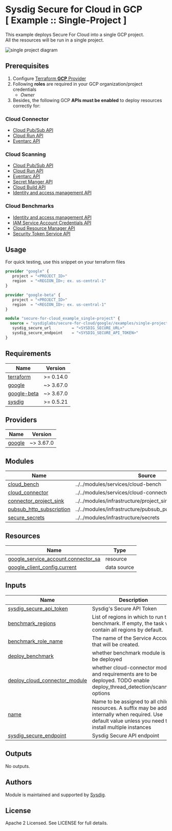 # Sysdig Secure for Cloud in GCP<br/>[ Example :: Single-Project ]

This example deploys Secure For Cloud into a single GCP project.<br/>
All the resources will be run in a single project.

![single project diagram](https://github.com/sysdiglabs/terraform-google-secure-for-cloud/blob/master/examples/single-project/diagram-single.png?raw=true)

## Prerequisites

1. Configure [Terraform **GCP** Provider](https://registry.terraform.io/providers/hashicorp/google/latest/docs)
1. Following **roles** are required in your GCP organization/project credentials
   * _Owner_
1. Besides, the following GCP **APIs must be enabled** to deploy resources correctly for:

### Cloud Connector
* [Cloud Pub/Sub API](https://console.cloud.google.com/marketplace/product/google/pubsub.googleapis.com)
* [Cloud Run API](https://console.cloud.google.com/marketplace/product/google/run.googleapis.com)
* [Eventarc API](https://console.cloud.google.com/marketplace/product/google/eventarc.googleapis.com)

### Cloud Scanning
* [Cloud Pub/Sub API](https://console.cloud.google.com/marketplace/product/google/pubsub.googleapis.com)
* [Cloud Run API](https://console.cloud.google.com/marketplace/product/google/run.googleapis.com)
* [Eventarc API](https://console.cloud.google.com/marketplace/product/google/eventarc.googleapis.com)
* [Secret Manger API](https://console.cloud.google.com/marketplace/product/google/secretmanager.googleapis.com)
* [Cloud Build API](https://console.cloud.google.com/marketplace/product/google/cloudbuild.googleapis.com)
* [Identity and access management API](https://console.cloud.google.com/marketplace/product/google/iam.googleapis.com)

 ### Cloud Benchmarks
* [Identity and access management API](https://console.cloud.google.com/marketplace/product/google/iam.googleapis.com)
* [IAM Service Account Credentials API](https://console.cloud.google.com/marketplace/product/google/iamcredentials.googleapis.com)
* [Cloud Resource Manager API](https://console.cloud.google.com/marketplace/product/google/cloudresourcemanager.googleapis.com)
* [Security Token Service API](https://console.cloud.google.com/marketplace/product/google/sts.googleapis.com)


## Usage

For quick testing, use this snippet on your terraform files

```terraform
provider "google" {
   project = "<PROJECT_ID>"
   region  = "<REGION_ID>; ex. us-central-1"
}

provider "google-beta" {
   project = "<PROJECT_ID>"
   region  = "<REGION_ID>; ex. us-central-1"
}

module "secure-for-cloud_example_single-project" {
  source = "sysdiglabs/secure-for-cloud/google//examples/single-project"
   sysdig_secure_url         = "<SYSDIG_SECURE_URL>"
   sysdig_secure_endpoint    = "<SYSDIG_SECURE_API_TOKEN>"
}
```

<!-- BEGINNING OF PRE-COMMIT-TERRAFORM DOCS HOOK -->
## Requirements

| Name | Version |
|------|---------|
| <a name="requirement_terraform"></a> [terraform](#requirement\_terraform) | >= 0.14.0 |
| <a name="requirement_google"></a> [google](#requirement\_google) | ~> 3.67.0 |
| <a name="requirement_google-beta"></a> [google-beta](#requirement\_google-beta) | ~> 3.67.0 |
| <a name="requirement_sysdig"></a> [sysdig](#requirement\_sysdig) | >= 0.5.21 |

## Providers

| Name | Version |
|------|---------|
| <a name="provider_google"></a> [google](#provider\_google) | ~> 3.67.0 |

## Modules

| Name | Source | Version |
|------|--------|---------|
| <a name="module_cloud_bench"></a> [cloud\_bench](#module\_cloud\_bench) | ../../modules/services/cloud-bench |  |
| <a name="module_cloud_connector"></a> [cloud\_connector](#module\_cloud\_connector) | ../../modules/services/cloud-connector |  |
| <a name="module_connector_project_sink"></a> [connector\_project\_sink](#module\_connector\_project\_sink) | ../../modules/infrastructure/project_sink |  |
| <a name="module_pubsub_http_subscription"></a> [pubsub\_http\_subscription](#module\_pubsub\_http\_subscription) | ../../modules/infrastructure/pubsub_push_http_subscription |  |
| <a name="module_secure_secrets"></a> [secure\_secrets](#module\_secure\_secrets) | ../../modules/infrastructure/secrets |  |

## Resources

| Name | Type |
|------|------|
| [google_service_account.connector_sa](https://registry.terraform.io/providers/hashicorp/google/latest/docs/resources/service_account) | resource |
| [google_client_config.current](https://registry.terraform.io/providers/hashicorp/google/latest/docs/data-sources/client_config) | data source |

## Inputs

| Name | Description | Type | Default | Required |
|------|-------------|------|---------|:--------:|
| <a name="input_sysdig_secure_api_token"></a> [sysdig\_secure\_api\_token](#input\_sysdig\_secure\_api\_token) | Sysdig's Secure API Token | `string` | n/a | yes |
| <a name="input_benchmark_regions"></a> [benchmark\_regions](#input\_benchmark\_regions) | List of regions in which to run the benchmark. If empty, the task will contain all regions by default. | `list(string)` | `[]` | no |
| <a name="input_benchmark_role_name"></a> [benchmark\_role\_name](#input\_benchmark\_role\_name) | The name of the Service Account that will be created. | `string` | `"sysdigcloudbench"` | no |
| <a name="input_deploy_benchmark"></a> [deploy\_benchmark](#input\_deploy\_benchmark) | whether benchmark module is to be deployed | `bool` | `true` | no |
| <a name="input_deploy_cloud_connector_module"></a> [deploy\_cloud\_connector\_module](#input\_deploy\_cloud\_connector\_module) | whether cloud-connector module and requirements are to be deployed. TODO enable deploy\_thread\_detection/scanning options | `bool` | `false` | no |
| <a name="input_name"></a> [name](#input\_name) | Name to be assigned to all child resources. A suffix may be added internally when required. Use default value unless you need to install multiple instances | `string` | `"sfc"` | no |
| <a name="input_sysdig_secure_endpoint"></a> [sysdig\_secure\_endpoint](#input\_sysdig\_secure\_endpoint) | Sysdig Secure API endpoint | `string` | `"https://secure.sysdig.com"` | no |

## Outputs

No outputs.
<!-- END OF PRE-COMMIT-TERRAFORM DOCS HOOK -->

## Authors

Module is maintained and supported by [Sysdig](https://github.com/sysdiglabs/terraform-google-secure-for-cloud).

## License

Apache 2 Licensed. See LICENSE for full details.
